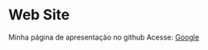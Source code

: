 # Web Site

Minha página de apresentação no github
Acesse: [Google](https://santosbpm.github.io/my-git-site/)
